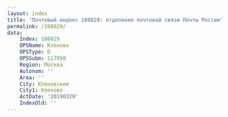 ```yaml
---
layout: index
title: 'Почтовый индекс 108829: отделение почтовой связи Почты России'
permalink: /108829/
data:
    Index: 108829
    OPSName: Кленово
    OPSType: О
    OPSSubm: 117950
    Region: Москва
    Autonom: ''
    Area: ''
    City: Кленовское
    City1: Кленово
    ActDate: '20190329'
    IndexOld: ''
---
```

